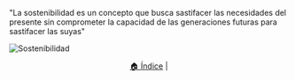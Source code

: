 "La sostenibilidad es un concepto que busca sastifacer las necesidades del presente sin comprometer la capacidad de las generaciones futuras para sastifacer las suyas"

![Sostenibilidad](sostenibilidad-examen/UD1/img/mundo-sostenible_2.jpg)

<p align="center">
  <a href="README.md">🏠 Índice</a> |
</p>
